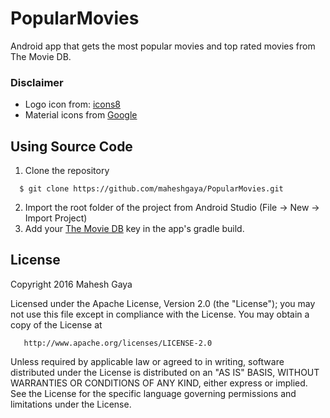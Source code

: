 # PopularMovies
Android app that gets the most popular movies and top rated movies from The Movie DB.

### Disclaimer
- Logo icon from: [icons8](https://icons8.com/web-app/11860/Clapperboard)
- Material icons from [Google](https://design.google.com/icons/)

## Using Source Code
1. Clone the repository

  ```
    $ git clone https://github.com/maheshgaya/PopularMovies.git
  ```
2. Import the root folder of the project from Android Studio (File -> New -> Import Project)
3. Add your [The Movie DB](https://www.themoviedb.org/) key in the app's gradle build.

## License
Copyright 2016 Mahesh Gaya

   Licensed under the Apache License, Version 2.0 (the "License");
   you may not use this file except in compliance with the License.
   You may obtain a copy of the License at

       http://www.apache.org/licenses/LICENSE-2.0

   Unless required by applicable law or agreed to in writing, software
   distributed under the License is distributed on an "AS IS" BASIS,
   WITHOUT WARRANTIES OR CONDITIONS OF ANY KIND, either express or implied.
   See the License for the specific language governing permissions and
   limitations under the License.
